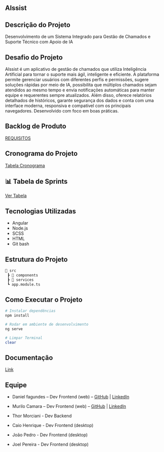 ## AIssist

## Descrição do Projeto
Desenvolvimento de um Sistema Integrado para Gestão de Chamados e Suporte Técnico com Apoio de IA

## Desafio do Projeto
AIssist é um aplicativo de gestão de chamados que utiliza Inteligência Artificial para tornar o suporte mais ágil, inteligente e eficiente. A plataforma permite gerenciar usuários com diferentes perfis e permissões, sugere soluções rápidas por meio de IA, possibilita que múltiplos chamados sejam atendidos ao mesmo tempo e envia notificações automáticas para manter equipe e requerentes sempre atualizados. Além disso, oferece relatórios detalhados de históricos, garante segurança dos dados e conta com uma interface moderna, responsiva e compatível com os principais navegadores. Desenvolvido com foco em boas práticas.

## Backlog de Produto
[REQUISITOS](https://github.com/DANFAGUNDES0/PimWeb/blob/main/Requisitos%3Etxt )

## Cronograma do Projeto

[Tabela Cronograma](https://github.com/MuriloCSilva/PimWebUnip/blob/main/Cronograma%20Projeto) 


## 📊 Tabela de Sprints
[Ver Tabela](https://github.com/MuriloCSilva/PimWebUnip/blob/main/Tabela%20das%20Sprints)

## Tecnologias Utilizadas
- Angular
- Node.js
- SCSS
- HTML
- Git bash
## Estrutura do Projeto
```bash
📂 src
 ┣ 📂 components
 ┣ 📂 services
 ┗ app.module.ts
```

## Como Executar o Projeto
```bash
# Instalar dependências
npm install

# Rodar em ambiente de desenvolvimento
ng serve

# Limpar Terminal
clear
```

## Documentação

[Link](#) 

## Equipe
- Daniel fagundes – Dev Frontend (web)  – [GitHub](https://github.com/DANFAGUNDES0) | [LinkedIn](https://www.linkedin.com/in/daniel-fagundes-916ba4246?utm_source=share&utm_campaign=share_via&utm_content=profile&utm_medium=ios_app)

- Murilo Camara – Dev Frontend (web) – [GitHub](https://github.com/MuriloCSilva) | [LinkedIn](https://www.linkedin.com/in/murilocamara?utm_source=share&utm_campaign=share_via&utm_content=profile&utm_medium=ios_app)

- Thor Morciani - Dev Backend

- Caio Henrique - Dev Frontend (desktop)

- João Pedro - Dev Frontend (desktop)

- Joel Pereira - Dev Frontend (desktop)



